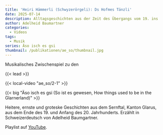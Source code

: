 ```yaml
---
title: 'Heiri Hämmerli (Schwyzerörgeli): Ds Hofmes Tänzli'
date: 2025-07-14
description: Alltagsgeschichten aus der Zeit des Übergangs vom 19. ins 20. Jahrhundert
author: Adelheid Baumartner
categories:
  - Videos
tags:
  - Musik
series: Äso isch es gsi
thumbnail: /publikationen/ae_so/thumbnail.jpg
---
```


Musikalisches Zwischenspiel zu den

{{< lead >}}

{{< local-video "ae_so/2-1" >}}

{{< big "Äso isch es gsi (So ist es gewesen, How things used to be in the Glarnerland)" >}}

Heitere, ernste und groteske Geschichten aus dem Sernftal, Kanton
Glarus, aus dem Ende des 19. und Anfang des 20. Jahrhunderts. Erzählt
in Schweizerdeutsch von Adelheid Baumgartner.

Playlist auf [YouTube](https://www.youtube.com/watch?v=Gv3gvmMY-Gc&list=PL5t_kkYtedKSfJzmelLbRK-zIYjDBGD7r&ab_channel=OGVEngi).
